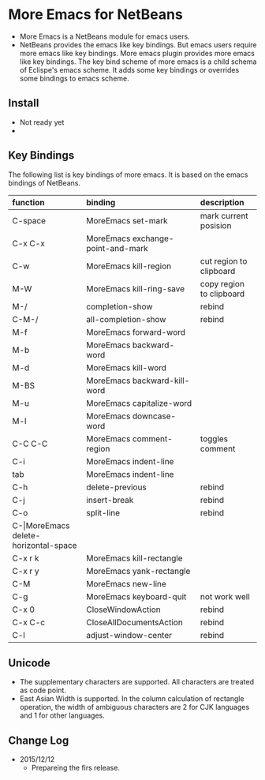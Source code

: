 # More Emacs for NetBeans

* More Emacs is a NetBeans module for emacs users.
* NetBeans provides the emacs like key bindings.
 But emacs users require more emacs like key bindings.
 More emacs plugin provides more emacs like key bindings.
 The key bind scheme of more emacs is a child schema of Eclispe's emacs scheme.
 It adds some key bindings or overrides some bindings to emacs scheme.

## Install

* Not ready yet
* 

## Key Bindings

The following list is key bindings of more emacs. It is based on the emacs bindings of NetBeans.

|function|	binding|	description|
|:-----------|:------------|:------------|
|C-space|MoreEmacs set-mark|mark current posision|
|C-x C-x|MoreEmacs exchange-point-and-mark||
|C-w|MoreEmacs kill-region|cut region to clipboard|
|M-W|MoreEmacs kill-ring-save|copy region to clipboard|
|M-/|completion-show|rebind|
|C-M-/|all-completion-show|rebind|
|M-f|MoreEmacs forward-word||
|M-b|MoreEmacs backward-word||
|M-d|MoreEmacs kill-word||
|M-BS|MoreEmacs backward-kill-word||
|M-u|MoreEmacs capitalize-word||
|M-l|MoreEmacs downcase-word||
|C-C C-C|MoreEmacs comment-region|toggles comment|
|C-i|MoreEmacs indent-line||
|tab|MoreEmacs indent-line||
|C-h|delete-previous|rebind|
|C-j|insert-break|rebind|
|C-o|split-line|rebind|
|C-\\|MoreEmacs delete-horizontal-space||
|C-x r k|MoreEmacs kill-rectangle||
|C-x r y|MoreEmacs yank-rectangle||
|C-M|MoreEmacs new-line||
|C-g|MoreEmacs keyboard-quit| not work well|
|C-x 0|CloseWindowAction|rebind|
|C-x C-c|CloseAllDocumentsAction|rebind|
|C-l|adjust-window-center|rebind|






## Unicode

* The supplementary characters are supported. All characters are treated as code point.
* East Asian Width is supported. In the column calculation of rectangle operation, the width of ambiguous characters are 2 for CJK languages and 1 for other languages.


## Change Log

* 2015/12/12
  * Prepareing the firs release.
